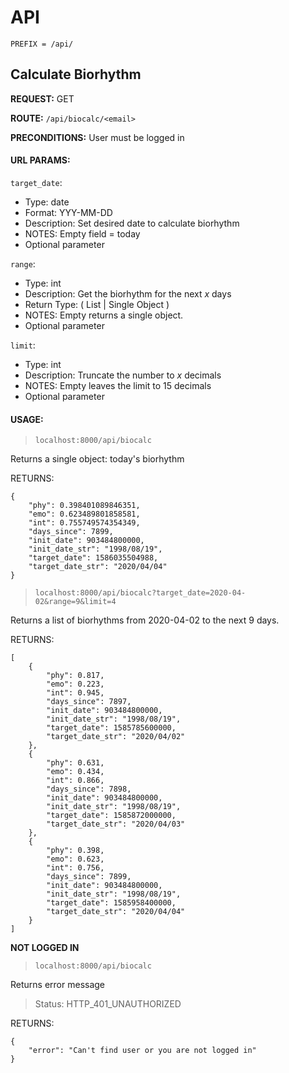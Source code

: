 # API

`PREFIX = /api/`

## Calculate Biorhythm

**REQUEST:** GET

**ROUTE:** `/api/biocalc/<email>`

**PRECONDITIONS:** User must be logged in

#### URL PARAMS:

`target_date`:
- Type: date
- Format: YYY-MM-DD
- Description: Set desired date to calculate biorhythm
- NOTES: Empty field = today
- Optional parameter

`range`:
- Type: int
- Description: Get the biorhythm for the next _x_ days
- Return Type: ( List | Single Object )
- NOTES: Empty returns a single object.
- Optional parameter

`limit`: 
- Type: int
- Description: Truncate the number to _x_ decimals
- NOTES: Empty leaves the limit to 15 decimals
- Optional parameter

#### USAGE:

> `localhost:8000/api/biocalc`

Returns a single object: today's biorhythm

RETURNS:

```
{
    "phy": 0.398401089846351,
    "emo": 0.623489801858581,
    "int": 0.755749574354349,
    "days_since": 7899,
    "init_date": 903484800000,
    "init_date_str": "1998/08/19",
    "target_date": 1586035504988,
    "target_date_str": "2020/04/04"
}
```

> `localhost:8000/api/biocalc?target_date=2020-04-02&range=9&limit=4`

Returns a list of biorhythms from 2020-04-02 to the next 9 days.

RETURNS:

```
[
    {
        "phy": 0.817,
        "emo": 0.223,
        "int": 0.945,
        "days_since": 7897,
        "init_date": 903484800000,
        "init_date_str": "1998/08/19",
        "target_date": 1585785600000,
        "target_date_str": "2020/04/02"
    },
    {
        "phy": 0.631,
        "emo": 0.434,
        "int": 0.866,
        "days_since": 7898,
        "init_date": 903484800000,
        "init_date_str": "1998/08/19",
        "target_date": 1585872000000,
        "target_date_str": "2020/04/03"
    },
    {
        "phy": 0.398,
        "emo": 0.623,
        "int": 0.756,
        "days_since": 7899,
        "init_date": 903484800000,
        "init_date_str": "1998/08/19",
        "target_date": 1585958400000,
        "target_date_str": "2020/04/04"
    }
]
```

**NOT LOGGED IN**
> `localhost:8000/api/biocalc`

Returns error message
> Status: HTTP_401_UNAUTHORIZED

RETURNS:

```
{
    "error": "Can't find user or you are not logged in"
}
```
